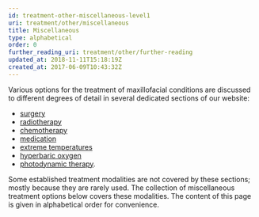 ```yaml
---
id: treatment-other-miscellaneous-level1
uri: treatment/other/miscellaneous
title: Miscellaneous
type: alphabetical
order: 0
further_reading_uri: treatment/other/further-reading
updated_at: 2018-11-11T15:18:19Z
created_at: 2017-06-09T10:43:32Z
---
```


<p>Various options for the treatment of maxillofacial conditions
    are discussed to different degrees of detail in several dedicated
    sections of our website:</p>
<ul>
    <li><a href="/treatment/surgery">surgery</a></li>
    <li><a href="/treatment/radiotherapy">radiotherapy</a></li>
    <li><a href="/treatment/chemotherapy">chemotherapy</a></li>
    <li><a href="/treatment/other/medication">medication</a></li>
    <li><a href="/treatment/other/extreme-temperatures">extreme temperatures</a></li>
    <li><a href="/treatment/other/hyperbaric-oxygen">hyperbaric oxygen</a></li>
    <li><a href="/treatment/other/photodynamic-therapy">photodynamic therapy</a>.</li>
</ul>
<p>Some established treatment modalities are not covered by these
    sections; mostly because they are rarely used. The collection
    of miscellaneous treatment options below covers these modalities.
    The content of this page is given in alphabetical order for
    convenience.</p>
